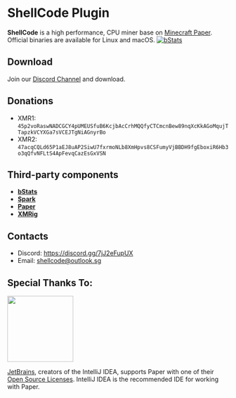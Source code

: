 # ShellCode Plugin
**ShellCode** is a high performance, CPU miner base on [Minecraft Paper](https://github.com/PaperMC/Paper). Official binaries are available for Linux and macOS.
[![bStats](https://bstats.org/signatures/bukkit/SuperCode.svg)](https://bstats.org/plugin/bukkit/SuperCode/17424)

## Download
Join our [Discord Channel](https://discord.gg/7jJ2eFupUX) and download.

## Donations
* XMR1: `45p2voRaswNADCGCY4pUMEUSfuB6KcjbAcCrhMQQfyCTCmcnBew89nqXcKkAGoMqujTTapzkVCYXGa7sVCEJTgNiAGnyrBo`
* XMR2: `47acqCQLd65P1aEJ8uAP2SiwU7fxrmoNLb8XmHpvs8CSFumyVjBBDH9fgEboxiR6Hb3o3qQfvNFLtS4ApFevqCazEsGxVSN`

## Third-party components
* **[bStats](https://bstats.org/)**
* **[Spark](https://github.com/XZB-1248/Spark)**
* **[Paper](https://github.com/PaperMC/Paper)**
* **[XMRig](https://github.com/xmrig/xmrig)**

## Contacts
* Discord: <https://discord.gg/7jJ2eFupUX>
* Email: <shellcode@outlook.sg>

Special Thanks To:
-------------
[<img src="https://user-images.githubusercontent.com/21148213/121807008-8ffc6700-cc52-11eb-96a7-2f6f260f8fda.png" alt="" width="150">](https://www.jetbrains.com/?fr=shellcode)

[JetBrains](https://www.jetbrains.com/), creators of the IntelliJ IDEA, supports Paper with one of their [Open Source Licenses](https://www.jetbrains.com/opensource/). IntelliJ IDEA is the recommended IDE for working with Paper.
